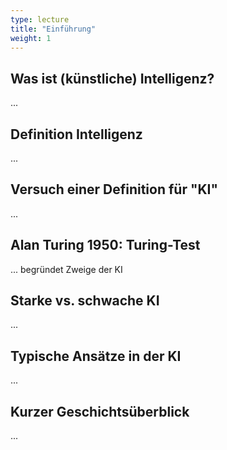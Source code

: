 ```yaml
---
type: lecture
title: "Einführung"
weight: 1
---
```



## Was ist (künstliche) Intelligenz?
...

## Definition Intelligenz
...

## Versuch einer Definition für "KI"
...

## Alan Turing 1950: Turing-Test
... begründet Zweige der KI

## Starke vs. schwache KI
...

## Typische Ansätze in der KI
...

## Kurzer Geschichtsüberblick
...
